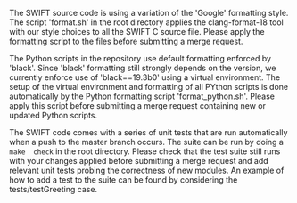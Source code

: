 The SWIFT source code is using a variation of the 'Google' formatting style. 
The script 'format.sh' in the root directory applies the clang-format-18
tool with our style choices to all the SWIFT C source file. Please apply 
the formatting script to the files before submitting a merge request.

The Python scripts in the repository use default formatting enforced by 
'black'. Since 'black' formatting still strongly depends on the version, 
we currently enforce use of 'black==19.3b0' using a virtual environment. 
The setup of the virtual environment and formatting of all PYthon 
scripts is done automatically by the Python formatting script 
'format_python.sh'. Please apply this script before submitting a merge 
request containing new or updated Python scripts.

The SWIFT code comes with a series of unit tests that are run automatically 
when a push to the master branch occurs. The suite can be run by doing a `make 
check` in the root directory. Please check that the test suite still
runs with your changes applied before submitting a merge request and add 
relevant unit tests probing the correctness of new modules. An example of how
to add a test to the suite can be found by considering the tests/testGreeting 
case.
